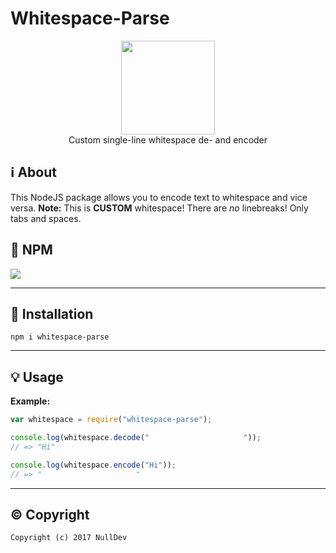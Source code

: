 # Whitespace-Parse

<p align="center">
<img height="150" width="auto" src="https://nulldev.org/img/whitespace.png" /><br>
Custom single-line whitespace de- and encoder
</p>

## :information_source: About

This NodeJS package allows you to encode text to whitespace and vice versa.
**Note:** This is **CUSTOM** whitespace! There are _no_ linebreaks! Only tabs and spaces.

## :postbox: NPM

[![](https://nodei.co/npm/whitespace-parse.svg?downloads=true&downloadRank=true&stars=true)](https://www.npmjs.com/package/whitespace-parse)

<hr>

## :wrench: Installation

```Assembly
npm i whitespace-parse
```

<hr>

## :bulb: Usage

**Example:**

```Javascript
var whitespace = require("whitespace-parse");

console.log(whitespace.decode("	  	   		 	  	"));
// => "Hi"

console.log(whitespace.encode("Hi"));
// => "	  	   		 	  	"
```

<hr>

## :copyright: Copyright

`Copyright (c) 2017 NullDev`